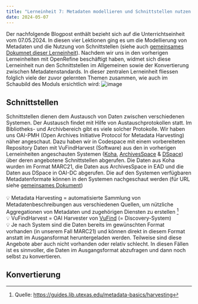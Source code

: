 ```yaml
---
title: "Lerneinheit 7: Metadaten modellieren und Schnittstellen nutzen 2/2"
date: 2024-05-07
---
```


Der nachfolgende Blogpost enthält bezieht sich auf die Unterrichtseinheit vom 07.05.2024. In diesen vier Lektionen ging es um die Modellierung von Metadaten und die Nutzung von Schnittstellen (siehe auch [gemeinsames Dokumnet dieser Lerneinheit](https://pad.gwdg.de/vv-Q4RDnQ22Gqc-EEgbewA)). Nachdem wir uns in den vorherigen Lerneinheiten mit OpenRefine beschäftigt haben, widmet sich diese Lerneinheit nun den Schnittstellen im Allgemeinen sowie der Konvertierung zwischen Metadatenstandards. In dieser zentralen Lerneinheit fliessen folglich viele der zuvor gelernten Themen zusammen, wie auch im Schaubild des Moduls ersichtlich wird:
![image](https://github.com/yara-wagner/lerntagebuch/assets/160014711/2c392a8d-2d52-4863-81e7-651c716cfc8d)

## Schnittstellen
Schnittstellen dienen dem Austausch von Daten zwischen verschiedenen Systemen. Der Austausch findet mit Hilfe von Austauschprotokollen statt. Im Bibliotheks- und Archivbereich gibt es viele solcher Protokolle. Wir haben uns OAI-PMH (Open Archives Initiative Protocol for Metadata Harvesting) näher angeschaut. Dazu haben wir in Codespace mit einem vorbereiteten Repository Daten mit VuFindHarvest (Software) aus den in vorherigen Lerneinheiten angeschauten Systemen ([Koha](https://yara-wagner.github.io/lerntagebuch/2024/02/27/lerneinheit3.html), [ArchivesSpace](https://yara-wagner.github.io/lerntagebuch/2024/03/12/lerneinheit4.html) & [DSpace](https://yara-wagner.github.io/lerntagebuch/2024/03/26/lerneinheit5.html)) über deren angebotene Schnittstellen abgerufen. Die Daten aus Koha wurden im Format MARC21, die Daten aus ArchivesSpace in EAD und die Daten aus DSpace in OAI-DC abgerufen. Die auf den Systemen verfügbaren Metadatenformate können in den Systemen nachgeschaut werden (für URL siehe [gemeinsames Dokument](https://pad.gwdg.de/vv-Q4RDnQ22Gqc-EEgbewA))
<br><br>
💡 Metadata Harvesting = automatisierte Sammlung von Metadatenbeschreibungen aus verschiedenen Quellen, um nützliche Aggregationen von Metadaten und zugehörigen Diensten zu erstellen [^1]<br>
💡 VuFindHarvest = OAI Harvester von [VuFind](https://vufind.org/vufind) (= Discovery-System)<br>
💡 Je nach System sind die Daten bereits im gewünschten Format vorhanden (in unserem Fall MARC21) und können direkt in diesem Format anstatt im Ausgansformat heruntergeladen werden. Teilweise sind diese Angebote aber auch nicht vorhanden oder relativ schlecht. In diesen Fällen ist es sinnvoller, die Daten im Ausgangsformat abzufragen und dann noch selbst zu konvertieren.

## Konvertierung



[^1]: Quelle: https://guides.lib.utexas.edu/metadata-basics/harvesting
